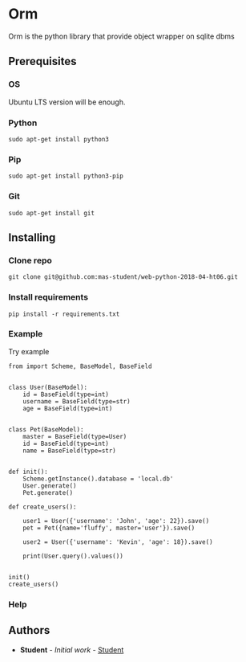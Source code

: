 # Orm

Orm is the python library that provide object wrapper on sqlite dbms

## Prerequisites

### OS

Ubuntu LTS version will be enough.

### Python

```
sudo apt-get install python3
```

### Pip

```
sudo apt-get install python3-pip
```

### Git

```
sudo apt-get install git
```

## Installing

### Clone repo

```
git clone git@github.com:mas-student/web-python-2018-04-ht06.git
```

### Install requirements
```
pip install -r requirements.txt
```

### Example
Try example

```
from import Scheme, BaseModel, BaseField


class User(BaseModel):
    id = BaseField(type=int)
    username = BaseField(type=str)
    age = BaseField(type=int)


class Pet(BaseModel):
    master = BaseField(type=User)
    id = BaseField(type=int)
    name = BaseField(type=str)


def init():
    Scheme.getInstance().database = 'local.db'
    User.generate()
    Pet.generate()

def create_users():

    user1 = User({'username': 'John', 'age': 22}).save()
    pet = Pet({name='fluffy', master='user'}).save()

    user2 = User({'username': 'Kevin', 'age': 18}).save()

    print(User.query().values())


init()
create_users()

```

### Help

## Authors

* **Student** - *Initial work* - [Student](https://github.com/mas-student)
